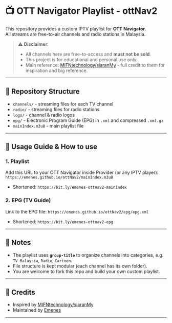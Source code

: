 # 📺 OTT Navigator Playlist - ottNav2

This repository provides a custom IPTV playlist for **OTT Navigator**.  
All streams are free-to-air channels and radio stations in Malaysia.  

> ⚠️ **Disclaimer**:  
> - All channels here are free-to-access and **must not be sold**.  
> - This project is for educational and personal use only.  
> - Main reference: [MIFNtechnology/siaranMy](https://github.com/MIFNtechnology/siaranMy) - full credit to them for inspiration and big reference.

---

## 📂 Repository Structure
- `channels/` - streaming files for each TV channel  
- `radio/` - streaming files for radio stations  
- `logo/` - channel & radio logos  
- `epg/` - Electronic Program Guide (EPG) in `.xml` and compressed `.xml.gz`  
- `mainIndex.m3u8` - main playlist file  

---

## 🚀 Usage Guide & How to use

### 1. Playlist
Add this URL to your OTT Navigator inside Provider (or any IPTV player):
`https://emenes.github.io/ottNav2/mainIndex.m3u8`
- Shortened: `https://bit.ly/emenes-ottnav2-mainindex`

### 2. EPG (TV Guide)
Link to the EPG file:
`https://emenes.github.io/ottNav2/epg/epg.xml`
- Shortened: `https://bit.ly/emenes-ottnav2-epg`



---

## 📌 Notes
- The playlist uses **`group-title`** to organize channels into categories, e.g. `TV Malaysia`, `Radio`, `Cartoon`.  
- File structure is kept modular (each channel has its own folder).  
- You are welcome to fork this repo and build your own custom playlist.  

---

## 📝 Credits
- Inspired by [MIFNtechnology/siaranMy](https://github.com/MIFNtechnology/siaranMy)  
- Maintained by [Emenes](https://github.com/emenes)  

---
